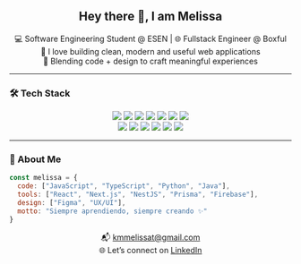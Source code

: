 <h2 align="center">Hey there 👋, I am <b>Melissa </b></h2>

<p align="center">
💻 Software Engineering Student @ ESEN | 🌐 Fullstack Engineer @ Boxful <br/>
🚀 I love building clean, modern and useful web applications <br/>
🎨 Blending code + design to craft meaningful experiences
</p>

---

### 🛠️ Tech Stack
<p align="center">
  <img src="https://img.shields.io/badge/JavaScript-F7DF1E?logo=javascript&logoColor=000&style=for-the-badge" />
  <img src="https://img.shields.io/badge/TypeScript-3178C6?logo=typescript&logoColor=fff&style=for-the-badge" />
  <img src="https://img.shields.io/badge/React-61DAFB?logo=react&logoColor=000&style=for-the-badge" />
  <img src="https://img.shields.io/badge/Next.js-000000?logo=next.js&logoColor=fff&style=for-the-badge" />
  <img src="https://img.shields.io/badge/Tailwind_CSS-38B2AC?logo=tailwind-css&logoColor=fff&style=for-the-badge" />
  <img src="https://img.shields.io/badge/Ant_Design-0170FE?logo=ant-design&logoColor=fff&style=for-the-badge" />
  <img src="https://img.shields.io/badge/Figma-F24E1E?logo=figma&logoColor=fff&style=for-the-badge" />
  <br/>
  <img src="https://img.shields.io/badge/NestJS-E0234E?logo=nestjs&logoColor=fff&style=for-the-badge" />
  <img src="https://img.shields.io/badge/Prisma-2D3748?logo=prisma&logoColor=fff&style=for-the-badge" />
  <img src="https://img.shields.io/badge/Firebase-FFCA28?logo=firebase&logoColor=000&style=for-the-badge" />
  <img src="https://img.shields.io/badge/MongoDB-47A248?logo=mongodb&logoColor=fff&style=for-the-badge" />
  <img src="https://img.shields.io/badge/SQL-336791?logo=postgresql&logoColor=fff&style=for-the-badge" />
  <img src="https://img.shields.io/badge/Git-F05032?logo=git&logoColor=fff&style=for-the-badge" />
</p>

---

### 🌱 About Me
```js
const melissa = {
  code: ["JavaScript", "TypeScript", "Python", "Java"],
  tools: ["React", "Next.js", "NestJS", "Prisma", "Firebase"],
  design: ["Figma", "UX/UI"],
  motto: "Siempre aprendiendo, siempre creando ✨"
}

```

<p align="center"> 📬 <a href="mailto:kmmelissat@gmail.com">kmmelissat@gmail.com</a> <br/> 🌐 Let’s connect on <a href="https://www.linkedin.com/in/melissasolorzanot/">LinkedIn</a> </p>
